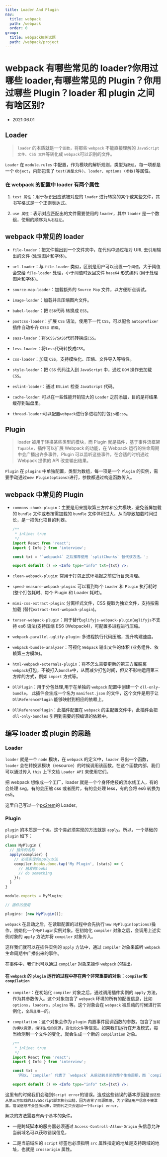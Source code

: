 ```yaml
---
title: Loader And Plugin
nav:
  title: webpack
  path: /webpack
  order: 0
group:
  title: webpack相关试题
  path: /webpack/project
---
```


# webpack 有哪些常见的 loader?你用过哪些 loader,有哪些常见的 Plugin？你用过哪些 Plugin？loader 和 plugin 之间有啥区别?

- 2021.06.01

## Loader

> `loader` 的本质就是一个`函数`，将那些 `webpack` 不能直接理解的 `JavaScript 文件`、`CSS 文件`等转化成 `webpack`可以识别的文件。

`Loader` 在 `module.rules` 中配置，作为模块的解析规则，类型为`数组`。每一项都是一个 `Object`，内部包含了 `test(类型文件)`、`loader`、`options (参数)`等属性。

### 在 webpack 的配置中 loader 有两个属性

1. `test 属性`：用于标识出应该被对应的 `loader` 进行转换的某个或某些文件，其书写格式是一个正则表达式。

2. `use 属性`：表示对应匹配出的文件需要使用的 `loader`，其中 `loader` 是一个数组，使用的顺序为`从右往左`。

## webpack 中常见的 loader

- `file-loader`：把文件输出到一个文件夹中，在代码中通过相对 URL 去引用输出的文件 (处理图片和字体)。

- `url-loader`：与 `file-loader` 类似，区别是用户可以设置一个`阈值`，大于阈值会交给 `file-loader` 处理，小于阈值时返回文件 `base64` 形式编码 (用于处理图片和字体)。

- `source-map-loader`：加载额外的 `Source Map` 文件，以方便断点调试。

- `image-loader`：加载并且压缩图片文件。

- `babel-loader`：把 `ES6`代码 转换成 `ES5`。

- `postcss-loader`：扩展 `CSS` 语法，使用下一代 `CSS`，可以配合 `autoprefixer` 插件自动补齐 `CSS3 前缀`。

- `sass-loader`：将`SCSS/SASS`代码转换成`CSS`。

- `less-loader`：将`Less`代码转换成`CSS`。

- `css-loader`：加载 `CSS`，支持模块化、压缩、文件导入等特性。

- `style-loader`：把 `CSS` 代码注入到 `JavaScript` 中，通过 `DOM` 操作去加载 `CSS`。

- `eslint-loader`：通过 `ESLint` 检查 `JavaScript` 代码。

- `cache-loader`: 可以在一些性能开销较大的 `Loader` 之前添加，目的是将结果缓存到磁盘里。

- `thread-loader`:可以配置`webpack`进行多进程的打包`js`和`css`。

## Plugin

> loader 被用于转换某些类型的模块，而 Plugin 就是插件，基于事件流框架 `Tapable`，插件可以扩展 Webpack 的功能，在 Webpack 运行的生命周期中会广播出许多事件，Plugin 可以监听这些事件，在合适的时机通过 Webpack 提供的 API 改变输出结果。

`Plugin` 在 `plugins` 中单独配置，类型为数组，每一项是一个 `Plugin` 的实例，需要手动通过`new Plugin(options)`进行，参数都通过构造函数传入。

## webpack 中常见的 Plugin

- `commons-chunk-plugin`：主要是用来提取第三方库和公共模块，避免首屏加载的 `bundle` 文件或者按需加载的 `bundle` 文件体积过大，从而导致加载时间过长，是一把优化项目的利器。

  ```jsx
  /**
   * inline: true
   */
  import React from 'react';
  import { Info } from 'interview';

  const txt = '`webpack4` 之后推荐使用 `splitChunks` 替代该方法。';

  export default () => <Info type="info" txt={txt} />;
  ```

- `clean-webpack-plugin`: 常用于打包正式环境报之前进行目录清理。

- `speed-measure-webpack-plugin`: 可以看到每个 `Loader` 和 `Plugin` 执行耗时 (整个打包耗时、每个 Plugin 和 Loader 耗时)。

- `mini-css-extract-plugin`: 分离样式文件，CSS 提取为独立文件，支持按需加载 (替代`extract-text-webpack-plugin`)。

- `terser-webpack-plugin`：用于替代`uglifyjs-webpack-plugin`(`uglifyjs`不支持 es6 语法)支持压缩 ES6 (Webpack4)，可配置多进程进行压缩。

- `webpack-parallel-uglify-plugin`: 多进程执行代码压缩，提升构建速度。

- `webpack-bundle-analyzer`：可视化 `Webpack` 输出文件的体积 (业务组件、依赖第三方模块)。

- `html-webpack-externals-plugin`：将不怎么需要更新的第三方库脱离`webpack`打包，不被打入`bundle`中，从而减少打包时间，但又不影响运用第三方库的方式，例如 `import` 方式等。

- `DllPlugin`：用于分包处理,用于在单独的 `webpack` 配置中创建一个 `dll-only-bundle`。 此插件会生成一个名为 `manifest.json` 的文件，这个文件是用于让 `DllReferencePlugin` 能够映射到相应的依赖上。

- `DllReferencePlugin`：此插件配置在 `webpack` 的主配置文件中，此插件会把 `dll-only-bundles` 引用到需要的预编译的依赖中。

## 编写 loader 或 plugin 的思路

### Loader

`loader` 就是一个 `node` 模块，在 `webpack` 的定义中，`loader` 导出一个函数，`loader` 会在转换源模块（resource）的时候调用该函数。在这个函数内部，我们可以通过传入 `this` 上下文给 `Loader API` 来使用它们。

把 webpack 想像成一个工厂，loader 就是一个个身怀绝技的流水线工人，有的会处理 svg，有的会压缩 css 或者图片，有的会处理 less，有的会将 es6 转换为 es5。

这里自己写过一个[px2rem](https://xjl271314.github.io/docs/project/webpack.html#%E5%8A%A8%E6%89%8B%E5%AE%9E%E7%8E%B0%E4%B8%80%E4%B8%AA-loader-%E4%B9%8B%E7%AE%80%E6%98%93%E7%9A%84jsx-px2rem)的 Loader。

### Plugin

`plugin` 的本质是一个`类`。这个类必须实现的方法就是 `apply`。所以，一个基础的 `plugin` 如下：

```js
class MyPlugin {
  // 插件的名称
  apply(complier) {
    // 必须实现的apply方法
    compiler.hooks.done.tap('My Plugin', (stats) => {
      // 触发的hooks
      // do something
    });
  }
}

module.exports = MyPlugin;

// 插件的使用

plugins: [new MyPlugin()];
```

`webpack` 在启动之后，在读取配置的过程中会先执行`new MyPlugin(options)`操作，初始化一个`MyPlugin`实例对象。在初始化 `compiler` 对象之后，会调用上述实例对象的 `apply` 方法并将 `compiler` 对象传入。

这样我们就可以在插件实例的 `apply` 方法中，通过 `compiler` 对象来监听 `webpack` 生命周期中广播出来的事件。

在事件中，我们也可以通过 `compiler` 对象来操作 `webpack` 的输出。

#### 在 `webpack` 的 `plugin` 运行的过程中存在两个非常重要的对象：`compiler`和`compilation`

- `compiler`：在初始化 `compiler` 对象之后，通过调用插件实例的 `apply` 方法，作为其参数传入。这个对象包含了 `webpack` 环境的所有的配置信息，比如 `options`，`loaders`，`plugins` 等。这个对象会在 `webpack` 被启动的时候进行实例化，`全局且唯一`的。

- `compilation`：这个对象会作为 `plugin` 内置事件回调函数的参数。包含了`当前的模块资源`，`编译生成的资源`，`变化的文件`等信息。如果我们运行在开发模式，每当检测到一个文件的变化，就会生成一个新的 `compilation` 对象。

  ```jsx
  /**
   * inline: true
   */
  import React from 'react';
  import { Info } from 'interview';

  const txt =
    '所以，`compiler` 代表了 `webpack` 从启动到关闭的整个生命周期，而 `compilation` 仅仅代表了一次新的编译。';

  export default () => <Info type="info" txt={txt} />;
  ```

这里有的时候我们会碰到`Script error`的错误。造成这些错误的基本原因是`当这些从第三方加载的JavaScript脚本执行出错，因为违背了同源策略, 为了保证用户信息不被泄露，错误信息不会显示出来，取而代之只会返回一个Script error。`

解决的方法需要有两个基本的条件。

- 一是跨域脚本的服务器必须通过 `Access-Controll-Allow-Origin` 头信息允许当前域名可以获取错误信息，

- 二是当前域名的 `script` 标签也必须指明 `src` 属性指定的地址是支持跨域的地址，也就是 `crossorigin` 属性。
